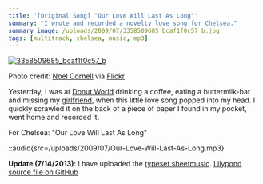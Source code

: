 ```yaml
---
title: '[Original Song] "Our Love Will Last As Long"'
summary: "I wrote and recorded a novelty love song for Chelsea."
summary_image: /uploads/2009/07/3358509685_bcaf1f0c57_b.jpg
tags: [multitrack, chelsea, music, mp3]
---
```


[![](/uploads/2009/07/3358509685_bcaf1f0c57_b-500x333.jpg "3358509685_bcaf1f0c57_b")](/uploads/2009/07/3358509685_bcaf1f0c57_b.jpg)

Photo credit: [Noel Cornell](http://www.flickr.com/photos/noelcornell/3358509685) via [Flickr](http://www.flickr.com/)

Yesterday, I was at [Donut World](http://maps.google.com/maps?oe=utf-8&rls=org.mozilla:en-US:official&client=firefox-a&um=1&ie=UTF-8&q=donut+world+sf&fb=1&split=1&gl=us&view=text&latlng=13147797873413706925) drinking a coffee, eating a buttermilk-bar and missing my [girlfriend](http://www.chelseahollow.com), when this little love song popped into my head. I quickly scrawled it on the back of a piece of paper I found in my pocket, went home and recorded it.

For Chelsea: "Our Love Will Last As Long"

::audio{src=/uploads/2009/07/Our-Love-Will-Last-As-Long.mp3}

**Update (7/14/2013)**: I have uploaded the [typeset sheetmusic](/uploads/2009/07/eldredge-our_love_will_last_as_long.pdf).
[Lilypond source file on GitHub](https://github.com/captbaritone/eldredge-our_love_will_last_as_long)
